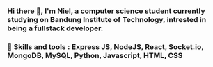 ### Hi there 👋, I'm Niel, a computer science student currently studying on Bandung Institute of Technology, intrested in being a fullstack developer.

### 🌱 Skills and tools : Express JS, NodeJS, React, Socket.io, MongoDB, MySQL, Python, Javascript, HTML, CSS



<!--
**nthnieljson/nthnieljson** is a ✨ _special_ ✨ repository because its `README.md` (this file) appears on your GitHub profile.

Here are some ideas to get you started:

- 🔭 I’m currently working on ...

- 👯 I’m looking to collaborate on ...
- 🤔 I’m looking for help with ...
- 💬 Ask me about ...
- 📫 How to reach me: ...
- 😄 Pronouns: ...
- ⚡ Fun fact: ...
-->
